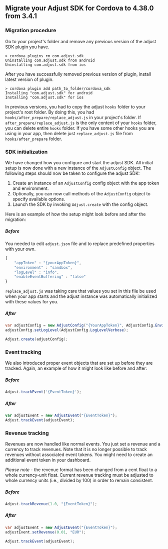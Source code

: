 ## Migrate your Adjust SDK for Cordova to 4.38.0 from 3.4.1

### Migration procedure

Go to your project's folder and remove any previous version of the adjust SDK plugin you have.

```
> cordova plugins rm com.adjust.sdk
Uninstalling com.adjust.sdk from android
Uninstalling com.adjust.sdk from ios
```

After you have successfully removed previous version of plugin, install latest version of plugin.

```
> cordova plugin add path_to_folder/cordova_sdk
Installing "com.adjust.sdk" for android
Installing "com.adjust.sdk" for ios
```

In previous versions, you had to copy the adjust `hooks` folder to your project's root folder. By
doing this, you had `hooks/after_prepare/replace_adjust.js` in your project's folder. If 
`after_prepare/replace_adjust.js` is the only content of your `hooks` folder, you can delete entire
`hooks` folder. If you have some other hooks you are using in your app, then delete just 
`replace_adjust.js` file from `hooks/after_prepare` folder.

### SDK initialization

We have changed how you configure and start the adjust SDK. All initial setup is now done with a new 
instance of the `AdjustConfig` object. The following steps should now be taken to configure the adjust SDK:

1. Create an instance of an `AdjustConfig` config object with the app token and environment.
2. Optionally, you can now call methods of the `AdjustConfig` object to specify available options.
3. Launch the SDK by invoking `Adjust.create` with the config object.

Here is an example of how the setup might look before and after the migration:

##### Before

You needed to edit `adjust.json` file and to replace predefined properties with your own.

```javascript
{
    "appToken" : "{yourAppToken}",
    "environment" : "sandbox",
    "logLevel" : "info",
    "enableEventBuffering" : "false"
}
```

`replace_adjust.js` was taking care that values you set in this file be used when your app starts
and the adjust instance was automatically initialized with these values for you.

##### After

```cs
var adjustConfig = new AdjustConfig("{YourAppToken}", AdjustConfig.EnvironmentSandbox);
adjustConfig.setLogLevel(AdjustConfig.LogLevelVerbose);

Adjust.create(adjustConfig);
```

### Event tracking

We also introduced proper event objects that are set up before they are tracked. Again, an example of how it 
might look like before and after:

##### Before

```javascript
Adjust.trackEvent('{EventToken}');
```

##### After

```javascript
var adjustEvent = new AdjustEvent("{EventToken}");
Adjust.trackEvent(adjustEvent);
```

### Revenue tracking

Revenues are now handled like normal events. You just set a revenue and a currency to track revenues. 
Note that it is no longer possible to track revenues without associated event tokens. You might need 
to create an additional event token in your dashboard.

*Please note* - the revenue format has been changed from a cent float to a whole currency-unit float. 
Current revenue tracking must be adjusted to whole currency units (i.e., divided by 100) in order to 
remain consistent.

##### Before

```cs
Adjust.trackRevenue(1.0, "{EventToken}");
```

##### After

```cs
var adjustEvent = new AdjustEvent("{EventToken}");
adjustEvent.setRevenue(0.01, "EUR");

Adjust.trackEvent(adjustEvent);
```
